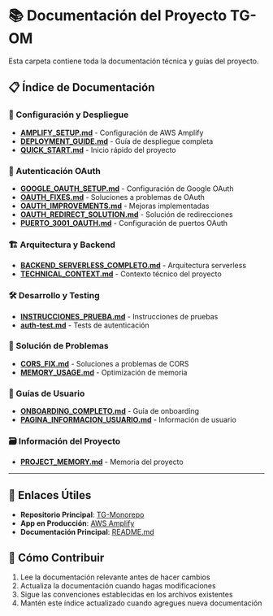 # 📚 Documentación del Proyecto TG-OM

Esta carpeta contiene toda la documentación técnica y guías del proyecto.

## 📋 Índice de Documentación

### 🚀 Configuración y Despliegue
- [**AMPLIFY_SETUP.md**](./AMPLIFY_SETUP.md) - Configuración de AWS Amplify
- [**DEPLOYMENT_GUIDE.md**](./DEPLOYMENT_GUIDE.md) - Guía de despliegue completa
- [**QUICK_START.md**](./QUICK_START.md) - Inicio rápido del proyecto

### 🔐 Autenticación OAuth
- [**GOOGLE_OAUTH_SETUP.md**](./GOOGLE_OAUTH_SETUP.md) - Configuración de Google OAuth
- [**OAUTH_FIXES.md**](./OAUTH_FIXES.md) - Soluciones a problemas de OAuth
- [**OAUTH_IMPROVEMENTS.md**](./OAUTH_IMPROVEMENTS.md) - Mejoras implementadas
- [**OAUTH_REDIRECT_SOLUTION.md**](./OAUTH_REDIRECT_SOLUTION.md) - Solución de redirecciones
- [**PUERTO_3001_OAUTH.md**](./PUERTO_3001_OAUTH.md) - Configuración de puertos OAuth

### 🏗️ Arquitectura y Backend
- [**BACKEND_SERVERLESS_COMPLETO.md**](./BACKEND_SERVERLESS_COMPLETO.md) - Arquitectura serverless
- [**TECHNICAL_CONTEXT.md**](./TECHNICAL_CONTEXT.md) - Contexto técnico del proyecto

### 🛠️ Desarrollo y Testing
- [**INSTRUCCIONES_PRUEBA.md**](./INSTRUCCIONES_PRUEBA.md) - Instrucciones de pruebas
- [**auth-test.md**](./auth-test.md) - Tests de autenticación

### 🐛 Solución de Problemas
- [**CORS_FIX.md**](./CORS_FIX.md) - Soluciones a problemas de CORS
- [**MEMORY_USAGE.md**](./MEMORY_USAGE.md) - Optimización de memoria

### 📖 Guías de Usuario
- [**ONBOARDING_COMPLETO.md**](./ONBOARDING_COMPLETO.md) - Guía de onboarding
- [**PAGINA_INFORMACION_USUARIO.md**](./PAGINA_INFORMACION_USUARIO.md) - Información de usuario

### 🗃️ Información del Proyecto
- [**PROJECT_MEMORY.md**](./PROJECT_MEMORY.md) - Memoria del proyecto

---

## 🔗 Enlaces Útiles

- **Repositorio Principal**: [TG-Monorepo](https://github.com/osmarotwo/TG-Monorepo)
- **App en Producción**: [AWS Amplify](https://feature-frontend-user.d3npwupb455k1n.amplifyapp.com)
- **Documentación Principal**: [README.md](../README.md)

## 📝 Cómo Contribuir

1. Lee la documentación relevante antes de hacer cambios
2. Actualiza la documentación cuando hagas modificaciones
3. Sigue las convenciones establecidas en los archivos existentes
4. Mantén este índice actualizado cuando agregues nueva documentación